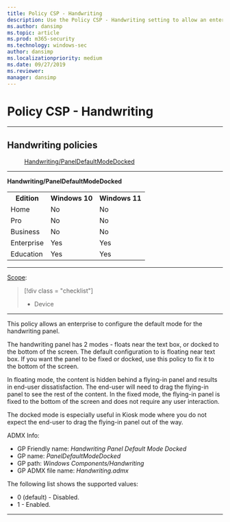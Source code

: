 ```yaml
---
title: Policy CSP - Handwriting
description: Use the Policy CSP - Handwriting setting to allow an enterprise to configure the default mode for the handwriting panel.
ms.author: dansimp
ms.topic: article
ms.prod: m365-security
ms.technology: windows-sec
author: dansimp
ms.localizationpriority: medium
ms.date: 09/27/2019
ms.reviewer: 
manager: dansimp
---
```


# Policy CSP - Handwriting



<hr/>

<!--Policies-->
## Handwriting policies  

<dl>
  <dd>
    <a href="#handwriting-paneldefaultmodedocked">Handwriting/PanelDefaultModeDocked</a>
  </dd>
</dl>


<hr/>

<!--Policy-->
<a href="" id="handwriting-paneldefaultmodedocked"></a>**Handwriting/PanelDefaultModeDocked**  

<!--SupportedSKUs-->
<table>
<tr>
    <th>Edition</th>
    <th>Windows 10</th>
    <th>Windows 11</th>
</tr>
<tr>
    <td>Home</td>
    <td>No</td>
    <td>No</td>
</tr>
<tr>
    <td>Pro</td>
    <td>No</td>
    <td>No</td>
</tr>
<tr>
    <td>Business</td>
    <td>No</td>
    <td>No</td>
</tr>
<tr>
    <td>Enterprise</td>
    <td>Yes</td>
    <td>Yes</td>
</tr>
<tr>
    <td>Education</td>
    <td>Yes</td>
    <td>Yes</td>
</tr>
</table>

<!--/SupportedSKUs-->
<hr/>

<!--Scope-->
[Scope](./policy-configuration-service-provider.md#policy-scope):

> [!div class = "checklist"]
> * Device

<hr/>

<!--/Scope-->
<!--Description-->
This policy allows an enterprise to configure the default mode for the handwriting panel.

The handwriting panel has 2 modes - floats near the text box, or docked to the bottom of the screen. The default configuration to is floating near text box. If you want the panel to be fixed or docked, use this policy to fix it to the bottom of the screen.

In floating mode, the content is hidden behind a flying-in panel and results in end-user dissatisfaction. The end-user will need to drag the flying-in panel to see the rest of the content. In the fixed mode, the flying-in panel is fixed to the bottom of the screen and does not require any user interaction.

The docked mode is especially useful in Kiosk mode where you do not expect the end-user to drag the flying-in panel out of the way.

<!--/Description-->
<!--ADMXMapped-->
ADMX Info:  
-   GP Friendly name: *Handwriting Panel Default Mode Docked*
-   GP name: *PanelDefaultModeDocked*
-   GP path: *Windows Components/Handwriting*
-   GP ADMX file name: *Handwriting.admx*

<!--/ADMXMapped-->
<!--SupportedValues-->
The following list shows the supported values:

-   0 (default) - Disabled.
-   1 - Enabled.

<!--/SupportedValues-->
<!--/Policy-->
<hr/>

<!--/Policies-->

